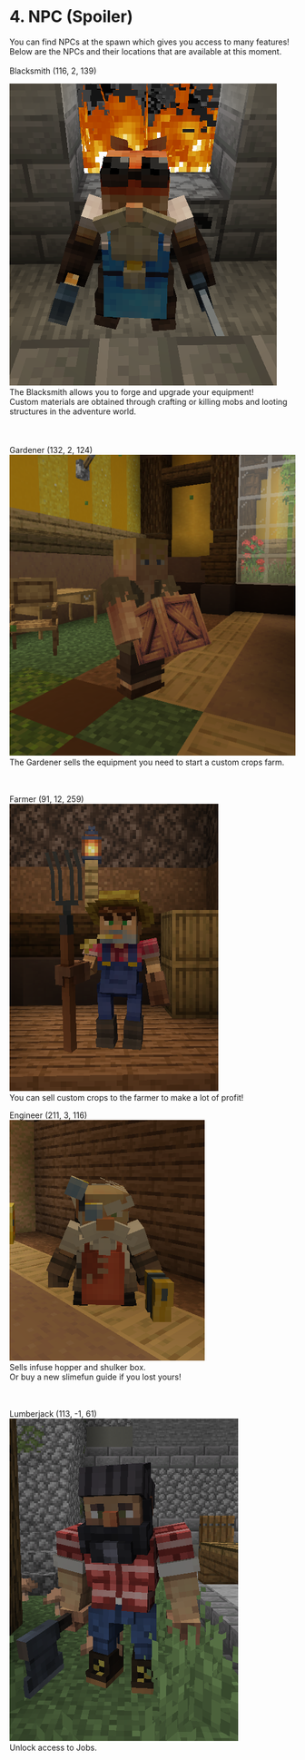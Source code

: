 # 4. NPC (Spoiler)

You can find NPCs at the spawn which gives you access to many features!\
Below are the NPCs and their locations that are available at this moment.\
\
Blacksmith (116, 2, 139)

![](<../.gitbook/assets/image (6).png>)\
The Blacksmith allows you to forge and upgrade your equipment!\
Custom materials are obtained through crafting or killing mobs and looting structures in the adventure world.\
\
\
\
Gardener (132, 2, 124)\
![](<../.gitbook/assets/image (8).png>)\
The Gardener sells the equipment you need to start a custom crops farm.

\
\
Farmer (91, 12, 259)\
![](<../.gitbook/assets/image (9).png>)\
You can sell custom crops to the farmer to make a lot of profit!



Engineer (211, 3, 116)\
![](<../.gitbook/assets/image (10).png>)\
Sells infuse hopper and shulker box.\
Or buy a new slimefun guide if you lost yours!

\
\
Lumberjack (113, -1, 61)\
![](<../.gitbook/assets/image (11).png>)\
Unlock access to Jobs.
